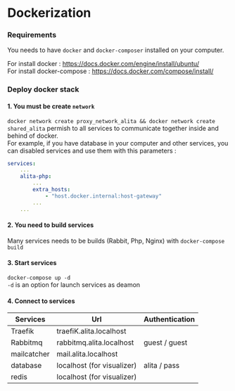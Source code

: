 # Dockerization

### Requirements
You needs to have `docker` and `docker-composer` installed on your computer.

For install docker : https://docs.docker.com/engine/install/ubuntu/ \
For install docker-compose : https://docs.docker.com/compose/install/

### Deploy docker stack
#### 1. You must be create `network` 
`docker network create proxy_network_alita && docker network create shared_alita` permish to all services to communicate together inside and behind of docker. \
For example, if you have database in your computer and other services, you can disabled services and use them with this parameters :
```yaml
services:
    ...
    alita-php:
        ...
        extra_hosts:
            - "host.docker.internal:host-gateway"
        ...
    ...
```

#### 2. You need to build services
Many services needs to be builds (Rabbit, Php, Nginx) with `docker-compose build`

#### 3. Start services
`docker-compose up -d` \
`-d` is an option for launch services as deamon


#### 4. Connect to services 

| Services    | Url                        | Authentication |
|-------------|----------------------------|----------------|
| Traefik     | traefiK.alita.localhost    |                |
| Rabbitmq    | rabbitmq.alita.localhost   | guest / guest  |
| mailcatcher | mail.alita.localhost       |                |
| database    | localhost (for visualizer) | alita / pass   |
| redis       | localhost (for visualizer) |                |

